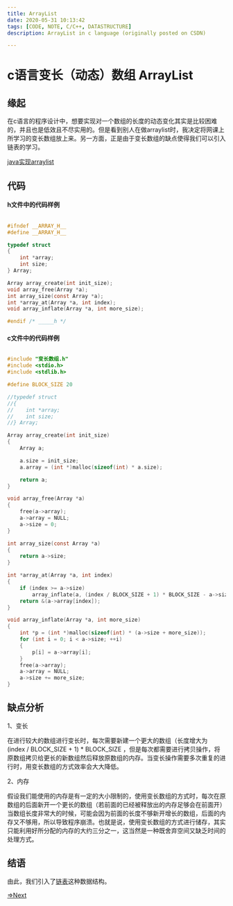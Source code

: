 ```yaml
---
title: ArrayList
date: 2020-05-31 10:13:42
tags: [CODE, NOTE, C/C++, DATASTRUCTURE]
description: ArrayList in c language (originally posted on CSDN)

---
```


# c语言变长（动态）数组 ArrayList

## 缘起

在c语言的程序设计中，想要实现对一个数组的长度的动态变化其实是比较困难的，并且也是低效且不尽实用的。但是看到别人在做arraylist时，我决定将网课上所学习的变长数组放上来。另一方面，正是由于变长数组的缺点使得我们可以引入链表的学习。

[java实现arraylist](https://blog.csdn.net/Woo_home/article/details/103177912)

## 代码

#### h文件中的代码样例

```c

#ifndef __ARRAY_H__
#define __ARRAY_H__

typedef struct
{
    int *array;
    int size;
} Array;

Array array_create(int init_size);
void array_free(Array *a);
int array_size(const Array *a);
int *array_at(Array *a, int index);
void array_inflate(Array *a, int more_size);

#endif /* _____h */

```

#### c文件中的代码样例


```c

#include "变长数组.h"
#include <stdio.h>
#include <stdlib.h>

#define BLOCK_SIZE 20

//typedef struct
//{
//    int *array;
//    int size;
//} Array;

Array array_create(int init_size)
{
    Array a;

    a.size = init_size;
    a.array = (int *)malloc(sizeof(int) * a.size);

    return a;
}

void array_free(Array *a)
{
    free(a->array);
    a->array = NULL;
    a->size = 0;
}

int array_size(const Array *a)
{
    return a->size;
}

int *array_at(Array *a, int index)
{
    if (index >= a->size)
        array_inflate(a, (index / BLOCK_SIZE + 1) * BLOCK_SIZE - a->size);
    return &(a->array[index]);
}

void array_inflate(Array *a, int more_size)
{
    int *p = (int *)malloc(sizeof(int) * (a->size + more_size));
    for (int i = 0; i < a->size; ++i)
    {
        p[i] = a->array[i];
    }
    free(a->array);
    a->array = NULL;
    a->size += more_size;
}

```

## 缺点分析

1、变长

在进行较大的数组进行变长时，每次需要新建一个更大的数组（长度增大为 (index / BLOCK_SIZE + 1) * BLOCK_SIZE ，但是每次都需要进行拷贝操作，将原数组拷贝给更长的新数组然后释放原数组的内存。当变长操作需要多次重复的进行时，用变长数组的方式效率会大大降低。

2、内存

假设我们能使用的内存是有一定的大小限制的，使用变长数组的方式时，每次在原数组的后面新开一个更长的数组（若前面的已经被释放出的内存足够会在前面开）当数组长度非常大的时候，可能会因为前面的长度不够新开增长的数组，后面的内存又不够用，所以导致程序崩溃。也就是说，使用变长数组的方式进行储存，其实只能利用好所分配的内存的大约三分之一，这当然是一种既舍弃空间又缺乏时间的处理方式。

## 结语

由此，我们引入了[链表](../List-c)这种数据结构。

[⇒Next](../List-c)
